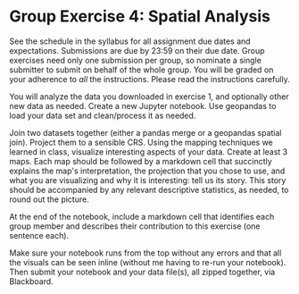 # Group Exercise 4: Spatial Analysis

See the schedule in the syllabus for all assignment due dates and expectations. Submissions are due by 23:59 on their due date. Group exercises need only one submission per group, so nominate a single submitter to submit on behalf of the whole group. You will be graded on your adherence to *all* the instructions. Please read the instructions carefully.

You will analyze the data you downloaded in exercise 1, and optionally other new data as needed. Create a new Jupyter notebook. Use geopandas to load your data set and clean/process it as needed.

Join two datasets together (either a pandas merge or a geopandas spatial join). Project them to a sensible CRS. Using the mapping techniques we learned in class, visualize interesting aspects of your data. Create at least 3 maps. Each map should be followed by a markdown cell that succinctly explains the map's interpretation, the projection that you chose to use, and what you are visualizing and why it is interesting: tell us its story. This story should be accompanied by any relevant descriptive statistics, as needed, to round out the picture.

At the end of the notebook, include a markdown cell that identifies each group member and describes their contribution to this exercise (one sentence each).

Make sure your notebook runs from the top without any errors and that all the visuals can be seen inline (without me having to re-run your notebook). Then submit your notebook and your data file(s), all zipped together, via Blackboard.
